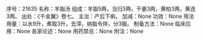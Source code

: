 序号：21635
名称：羊脂汤
组成：羊脂5两，当归3两，干姜3两，黄柏3两，黄连3两。
出处：《千金翼》卷七。
主治：产后下痢。
加减：None
功效：None
用法用量：以水9升，煮取3升，去滓，纳脂令烊，分3服。
制备方法：None
临床应用：None
各家论述：None
用药禁忌：None
附注：None
